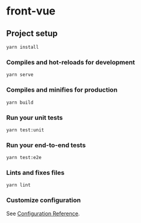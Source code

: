 # front-vue

## Project setup

```
yarn install
```

### Compiles and hot-reloads for development

```
yarn serve
```

### Compiles and minifies for production

```
yarn build
```

### Run your unit tests

```
yarn test:unit
```

### Run your end-to-end tests

```
yarn test:e2e
```

### Lints and fixes files

```
yarn lint
```

### Customize configuration

See [Configuration Reference](https://cli.vuejs.org/config/).
